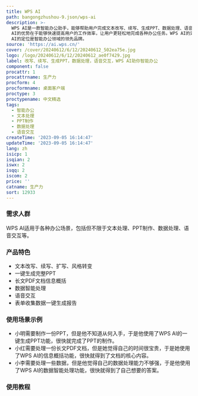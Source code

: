 ```yaml
---
title: WPS AI
path: bangongzhushou-9.json/wps-ai
description: >-
  WPS AI是一款智能办公助手，能够帮助用户完成文本改写、续写、生成PPT、数据处理、语音交互等多项功能。WPS
  AI的优势在于能够快速提高用户的工作效率，让用户更轻松地完成各种办公任务。WPS AI的定价分为免费版和付费版，用户可以根据自己的需求选择不同的版本。WPS
  AI的定位是智能办公领域的领先品牌。
source: 'https://ai.wps.cn/'
cover: /cover/20240612/6/12/20240612_502ea75e.jpg
logo: /logo/20240612/6/12/20240612_ae0f7429.jpg
label: 改写、续写、生成PPT，数据处理，语音交互，WPS AI助你智能办公
component: false
procattr: 1
procattrname: 生产力
procform: 4
procformname: 桌面客户端
proctype: 3
proctypename: 中文精选
tags:
  - 智能办公
  - 文本处理
  - PPT制作
  - 数据处理
  - 语音交互
createTime: '2023-09-05 16:14:47'
updateTime: '2023-09-05 16:14:47'
lang: zh
isicp: 1
isqian: 2
iswx: 2
isqq: 2
iscom: 2
price: ''
catname: 生产力
sort: 12933
---
```




### 需求人群
WPS AI适用于各种办公场景，包括但不限于文本处理、PPT制作、数据处理、语音交互等。

### 产品特色
- 文本改写、续写、扩写、风格转变
- 一键生成完整PPT
- 长文PDF文档信息概括
- 数据智能处理
- 语音交互
- 表单收集数据一键生成报告

### 使用场景示例
- 小明需要制作一份PPT，但是他不知道从何入手，于是他使用了WPS AI的一键生成PPT功能，很快就完成了PPT的制作。
- 小红需要处理一份长文PDF文档，但是她觉得自己的时间很宝贵，于是她使用了WPS AI的信息概括功能，很快就得到了文档的核心内容。
- 小李需要处理一些数据，但是他觉得自己的数据处理能力不够强，于是他使用了WPS AI的数据智能处理功能，很快就得到了自己想要的答案。

### 使用教程


  
